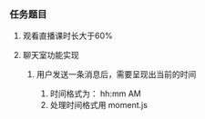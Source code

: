 ### 任务题目

1. 观看直播课时长大于60%

2. 聊天室功能实现

   1. 用户发送一条消息后，需要呈现出当前的时间

      1. 时间格式为： hh:mm AM
      2. 处理时间格式用 moment.js